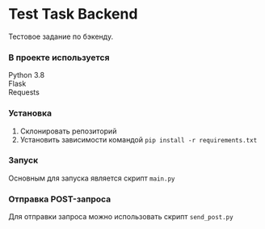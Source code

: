 # Test Task Backend

Тестовое задание по бэкенду.

### В проекте используется
Python 3.8<br>
Flask<br>
Requests

### Установка
1. Склонировать репозиторий
2. Установить зависимости командой `pip install -r requirements.txt`

### Запуск
Основным для запуска является скрипт `main.py`

### Отправка POST-запроса
Для отправки запроса можно использовать скрипт `send_post.py`